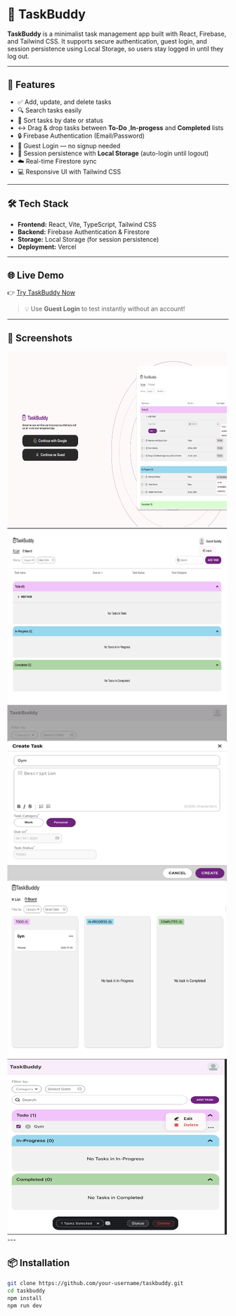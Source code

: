 # 📝 TaskBuddy
**TaskBuddy** is a minimalist task management app built with React, Firebase, and Tailwind CSS. It supports secure authentication, guest login, and session persistence using Local Storage, so users stay logged in until they log out.

---

## 🚀 Features

- ✅ Add, update, and delete tasks  
- 🔍 Search tasks easily  
- 🔀 Sort tasks by date or status  
- ↔️ Drag & drop tasks between **To-Do** ,**In-progess** and **Completed** lists  
- 🔒 Firebase Authentication (Email/Password)  
- 🙌 Guest Login — no signup needed  
- 💾 Session persistence with **Local Storage** (auto-login until logout)  
- ☁️ Real-time Firestore sync  
- 💻 Responsive UI with Tailwind CSS  
---

## 🛠 Tech Stack

- **Frontend:** React, Vite, TypeScript, Tailwind CSS  
- **Backend:** Firebase Authentication & Firestore  
- **Storage:** Local Storage (for session persistence)  
- **Deployment:** Vercel  

---

## 🌐 Live Demo

👉 [Try TaskBuddy Now](https://taskbuddy-chi.vercel.app)

> 💡 Use **Guest Login** to test instantly without an account!

---

## 📸 Screenshots

<!-- Replace with your actual images -->
<div>
  <img src="./src/assets/loginDashboard.png" alt="login" width="500" height="400" style="display: inline-block; margin-right: 10px;" />
  <img src="./src/assets/heroPage.png" alt="Dashboard" width="500" height="400" style="display: inline-block; margin-right: 10px;" />
  <img src="./src/assets/taskCreateForm.png" alt="form" width="500" height="400" style="display: inline-block; margin-right: 10px;" />
  <img src="./src/assets/boardPage.png" alt="board" width="500" height="400" style="display: inline-block; margin-right: 10px;" />
  <img src="./src/assets/options.png" alt="option" width="500" height="400" style="display: inline-block;" />
</div>
---

## 📦 Installation

```bash
git clone https://github.com/your-username/taskbuddy.git
cd taskbuddy
npm install
npm run dev
